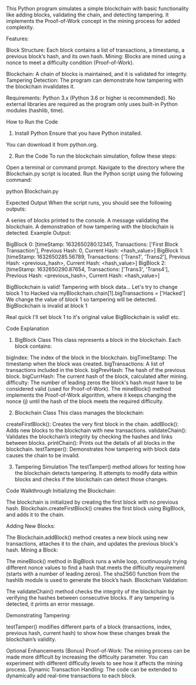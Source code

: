 This Python program simulates a simple blockchain with basic functionality like adding blocks, validating the chain, and detecting tampering. 
It implements the Proof-of-Work concept in the mining process for added complexity.

Features:

Block Structure: Each block contains a list of transactions, a timestamp, a previous block’s hash, and its own hash.
Mining: Blocks are mined using a nonce to meet a difficulty condition (Proof-of-Work).

Blockchain: A chain of blocks is maintained, and it is validated for integrity.
Tampering Detection: The program can demonstrate how tampering with the blockchain invalidates it.

Requirements:
Python 3.x (Python 3.6 or higher is recommended).
No external libraries are required as the program only uses built-in Python modules (hashlib, time).



How to Run the Code


1. Install Python
Ensure that you have Python installed.

You can download it from python.org.

2. Run the Code
To run the blockchain simulation, follow these steps:

Open a terminal or command prompt.
Navigate to the directory where the Blockchain.py script is located.
Run the Python script using the following command:

python Blockchain.py

Expected Output
When the script runs, you should see the following outputs:

A series of blocks printed to the console.
A message validating the blockchain.
A demonstration of how tampering with the blockchain is detected.
Example Output:

BigBlock 0: [timeStamp: 1632650280.12345, Transactions: ['First Block Transaction'], Previous Hash: 0, Current Hash: <hash_value>]
BigBlock 1: [timeStamp: 1632650285.56789, Transactions: ['Trans1', 'Trans2'], Previous Hash: <previous_hash>, Current Hash: <hash_value>]
BigBlock 2: [timeStamp: 1632650290.87654, Transactions: ['Trans3', 'Trans4'], Previous Hash: <previous_hash>, Current Hash: <hash_value>]

BigBlockchain is valid!
Tampering with block data...
Let's try to change block 1 to Hacked via myBlockchain.chain[1].bigTransactions = ['Hacked']
We change the value of block 1 so tampering will be detected.
BigBlockchain is invalid at block 1

Real quick I'll set block 1 to it's original value
BigBlockchain is valid!
etc.

Code Explanation
1. BigBlock Class
This class represents a block in the blockchain. Each block contains:

bigIndex: The index of the block in the blockchain.
bigTimeStamp: The timestamp when the block was created.
bigTransactions: A list of transactions included in the block.
bigPrevHash: The hash of the previous block.
bigCurrHash: The current hash of the block, calculated after mining.
difficulty: The number of leading zeros the block's hash must have to be considered valid (used for Proof-of-Work).
The mineBlock() method implements the Proof-of-Work algorithm, where it keeps changing the nonce (j) until the hash of the block meets the required difficulty.

2. Blockchain Class
This class manages the blockchain:

createFirstBlock(): Creates the very first block in the chain.
addBlock(): Adds new blocks to the blockchain with new transactions.
validateChain(): Validates the blockchain’s integrity by checking the hashes and links between blocks.
printChain(): Prints out the details of all blocks in the blockchain.
testTamper(): Demonstrates how tampering with block data causes the chain to be invalid.

3. Tampering Simulation
The testTamper() method allows for testing how the blockchain detects tampering. It attempts to modify data within blocks and checks if the blockchain can detect those changes.

Code Walkthrough
Initializing the Blockchain:

The blockchain is initialized by creating the first block with no previous hash.
Blockchain.createFirstBlock() creates the first block using BigBlock, and adds it to the chain.

Adding New Blocks:

The Blockchain.addBlock() method creates a new block using new transactions, attaches it to the chain, and updates the previous block's hash.
Mining a Block:

The mineBlock() method in BigBlock runs a while loop, continuously trying different nonce values to find a hash that meets the difficulty requirement (starts with a number of leading zeros).
The sha256() function from the hashlib module is used to generate the block’s hash.
Blockchain Validation:

The validateChain() method checks the integrity of the blockchain by verifying the hashes between consecutive blocks. If any tampering is detected, it prints an error message.

Demonstrating Tampering:

testTamper() modifies different parts of a block (transactions, index, previous hash, current hash) to show how these changes break the blockchain’s validity.

Optional Enhancements (Bonus)
Proof-of-Work: The mining process can be made more difficult by increasing the difficulty parameter. You can experiment with different difficulty levels to see how it affects the mining process.
Dynamic Transaction Handling: The code can be extended to dynamically add real-time transactions to each block.
